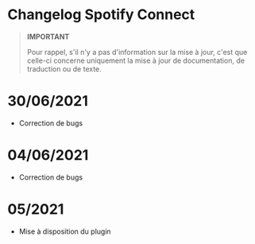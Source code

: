 # Changelog Spotify Connect

>**IMPORTANT**
>
>Pour rappel, s'il n'y a pas d'information sur la mise à jour, c'est que celle-ci concerne uniquement la mise à jour de documentation, de traduction ou de texte.

# 30/06/2021

- Correction de bugs

# 04/06/2021

- Correction de bugs

# 05/2021

- Mise à disposition du plugin
